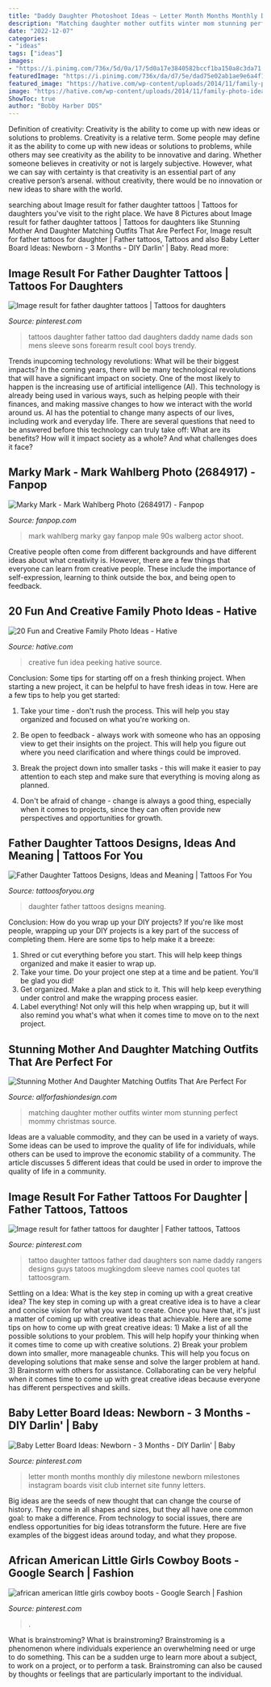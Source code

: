 ```yaml
---
title: "Daddy Daughter Photoshoot Ideas ~ Letter Month Months Monthly Diy Milestone Newborn Milestones Instagram Boards Visit Club Internet Site Funny Letters"
description: "Matching daughter mother outfits winter mom stunning perfect mommy christmas source"
date: "2022-12-07"
categories:
- "ideas"
tags: ["ideas"]
images:
- "https://i.pinimg.com/736x/5d/0a/17/5d0a17e3840582bccf1ba150a8c3da71.jpg"
featuredImage: "https://i.pinimg.com/736x/da/d7/5e/dad75e02ab1ae9e6a4f143f5781e0efd.jpg"
featured_image: "https://hative.com/wp-content/uploads/2014/11/family-photo-ideas/4-fun-creative-family-photo-ideas.jpg"
image: "https://hative.com/wp-content/uploads/2014/11/family-photo-ideas/4-fun-creative-family-photo-ideas.jpg"
ShowToc: true
author: "Bobby Harber DDS"
---
```



Definition of creativity: Creativity is the ability to come up with new ideas or solutions to problems.
Creativity is a relative term. Some people may define it as the ability to come up with new ideas or solutions to problems, while others may see creativity as the ability to be innovative and daring. Whether someone believes in creativity or not is largely subjective. However, what we can say with certainty is that creativity is an essential part of any creative person’s arsenal. without creativity, there would be no innovation or new ideas to share with the world.

	

		
searching about Image result for father daughter tattoos | Tattoos for daughters you've visit to the right place. We have 8 Pictures about Image result for father daughter tattoos | Tattoos for daughters like Stunning Mother And Daughter Matching Outfits That Are Perfect For, Image result for father tattoos for daughter | Father tattoos, Tattoos and also Baby Letter Board Ideas: Newborn - 3 Months - DIY Darlin&#039; | Baby. Read more:
		
    
## Image Result For Father Daughter Tattoos | Tattoos For Daughters

<img loading=lazy src="https://i.pinimg.com/736x/5f/db/8d/5fdb8d760322fa6b90941fa804aca86a.jpg" onerror="this.onerror=null;this.src='https://tse1.mm.bing.net/th?id=OIP.XmLi0kF0qrOHMWmn-vbXWAHaHa&amp;pid=15.1';" alt="Image result for father daughter tattoos | Tattoos for daughters">

_Source: pinterest.com_

>tattoos daughter father tattoo dad daughters daddy name dads son mens sleeve sons forearm result cool boys trendy. 

	

Trends inupcoming technology revolutions: What will be their biggest impacts?
In the coming years, there will be many technological revolutions that will have a significant impact on society. One of the most likely to happen is the increasing use of artificial intelligence (AI). This technology is already being used in various ways, such as helping people with their finances, and making massive changes to how we interact with the world around us. AI has the potential to change many aspects of our lives, including work and everyday life. There are several questions that need to be answered before this technology can truly take off: What are its benefits? How will it impact society as a whole? And what challenges does it face?

    
## Marky Mark - Mark Wahlberg Photo (2684917) - Fanpop

<img loading=lazy src="https://images5.fanpop.com/image/photos/24800000/Marky-Mark-mark-wahlberg-24880944-242-450.jpg" onerror="this.onerror=null;this.src='https://tse2.mm.bing.net/th?id=OIP.mI0kFTIjg3dVsAW80ihdAgHaNx&amp;pid=15.1';" alt="Marky Mark - Mark Wahlberg Photo (2684917) - Fanpop">

_Source: fanpop.com_

>mark wahlberg marky gay fanpop male 90s walberg actor shoot. 

	

Creative people often come from different backgrounds and have different ideas about what creativity is. However, there are a few things that everyone can learn from creative people. These include the importance of self-expression, learning to think outside the box, and being open to feedback.

    
## 20 Fun And Creative Family Photo Ideas - Hative

<img loading=lazy src="https://hative.com/wp-content/uploads/2014/11/family-photo-ideas/4-fun-creative-family-photo-ideas.jpg" onerror="this.onerror=null;this.src='https://tse2.mm.bing.net/th?id=OIP.ELmfN7owzDG_kbcfIcMANwHaKW&amp;pid=15.1';" alt="20 Fun and Creative Family Photo Ideas - Hative">

_Source: hative.com_

>creative fun idea peeking hative source. 

	

Conclusion: Some tips for starting off on a fresh thinking project.
When starting a new project, it can be helpful to have fresh ideas in tow. Here are a few tips to help you get started:
1. Take your time - don't rush the process. This will help you stay organized and focused on what you're working on.

2. Be open to feedback - always work with someone who has an opposing view to get their insights on the project. This will help you figure out where you need clarification and where things could be improved.

3. Break the project down into smaller tasks - this will make it easier to pay attention to each step and make sure that everything is moving along as planned.

4. Don't be afraid of change - change is always a good thing, especially when it comes to projects, since they can often provide new perspectives and opportunities for growth.

    
## Father Daughter Tattoos Designs, Ideas And Meaning | Tattoos For You

<img loading=lazy src="https://www.tattoosforyou.org/wp-content/uploads/2018/01/Father-and-Daughter-Tattoos.jpg" onerror="this.onerror=null;this.src='https://tse2.mm.bing.net/th?id=OIP.DZdoSxCTBEt8XK4rZoT94wHaJ3&amp;pid=15.1';" alt="Father Daughter Tattoos Designs, Ideas and Meaning | Tattoos For You">

_Source: tattoosforyou.org_

>daughter father tattoos designs meaning. 

	

Conclusion: How do you wrap up your DIY projects?
If you're like most people, wrapping up your DIY projects is a key part of the success of completing them. Here are some tips to help make it a breeze:
1) Shred or cut everything before you start. This will help keep things organized and make it easier to wrap up.
2) Take your time. Do your project one step at a time and be patient. You'll be glad you did!
3) Get organized. Make a plan and stick to it. This will help keep everything under control and make the wrapping process easier.
4) Label everything! Not only will this help when wrapping up, but it will also remind you what's what when it comes time to move on to the next project.

    
## Stunning Mother And Daughter Matching Outfits That Are Perfect For

<img loading=lazy src="https://allforfashiondesign.com/wp-content/uploads/2017/12/mommy-and-me-christmas-dresses-mom-matching-dressesmom-600x901.jpg" onerror="this.onerror=null;this.src='https://tse2.mm.bing.net/th?id=OIP.fUMXkMVJ692eOcBFmfesTQHaLH&amp;pid=15.1';" alt="Stunning Mother And Daughter Matching Outfits That Are Perfect For">

_Source: allforfashiondesign.com_

>matching daughter mother outfits winter mom stunning perfect mommy christmas source. 

	

Ideas are a valuable commodity, and they can be used in a variety of ways. Some ideas can be used to improve the quality of life for individuals, while others can be used to improve the economic stability of a community. The article discusses 5 different ideas that could be used in order to improve the quality of life in a community.

    
## Image Result For Father Tattoos For Daughter | Father Tattoos, Tattoos

<img loading=lazy src="https://i.pinimg.com/736x/15/3a/c0/153ac0f3f5d69d29bb3d84cec6851543.jpg" onerror="this.onerror=null;this.src='https://tse4.mm.bing.net/th?id=OIP.vCpGehQy8lu8ylyimhAIigHaJ8&amp;pid=15.1';" alt="Image result for father tattoos for daughter | Father tattoos, Tattoos">

_Source: pinterest.com_

>tattoo daughter tattoos father dad daughters son name daddy rangers designs guys tatoos mugkingdom sleeve names cool quotes tat tattoosgram. 

	

Settling on a Idea: What is the key step in coming up with a great creative idea?
The key step in coming up with a great creative idea is to have a clear and concise vision for what you want to create. Once you have that, it's just a matter of coming up with creative ideas that achievable. Here are some tips on how to come up with great creative ideas: 1) Make a list of all the possible solutions to your problem. This will help hopify your thinking when it comes time to come up with creative solutions. 2) Break your problem down into smaller, more manageable chunks. This will help you focus on developing solutions that make sense and solve the larger problem at hand. 3) Brainstorm with others for assistance. Collaborating can be very helpful when it comes time to come up with great creative ideas because everyone has different perspectives and skills.

    
## Baby Letter Board Ideas: Newborn - 3 Months - DIY Darlin&#039; | Baby

<img loading=lazy src="https://i.pinimg.com/736x/da/d7/5e/dad75e02ab1ae9e6a4f143f5781e0efd.jpg" onerror="this.onerror=null;this.src='https://tse2.mm.bing.net/th?id=OIP.32Mt-pAra-uTkUA8LJVUngHaIg&amp;pid=15.1';" alt="Baby Letter Board Ideas: Newborn - 3 Months - DIY Darlin&#039; | Baby">

_Source: pinterest.com_

>letter month months monthly diy milestone newborn milestones instagram boards visit club internet site funny letters. 

	

Big ideas are the seeds of new thought that can change the course of history. They come in all shapes and sizes, but they all have one common goal: to make a difference. From technology to social issues, there are endless opportunities for big ideas totransform the future. Here are five examples of the biggest ideas around today, and what they propose.

    
## African American Little Girls Cowboy Boots - Google Search | Fashion

<img loading=lazy src="https://i.pinimg.com/736x/5d/0a/17/5d0a17e3840582bccf1ba150a8c3da71.jpg" onerror="this.onerror=null;this.src='https://tse4.mm.bing.net/th?id=OIP.kx6GXfusfZwlZreJhRmjkwHaLH&amp;pid=15.1';" alt="african american little girls cowboy boots - Google Search | Fashion">

_Source: pinterest.com_

>. 

	

What is brainstroming?
What is brainstroming? Brainstroming is a phenomenon where individuals experience an overwhelming need or urge to do something. This can be a sudden urge to learn more about a subject, to work on a project, or to perform a task. Brainstroming can also be caused by thoughts or feelings that are particularly important to the individual.

